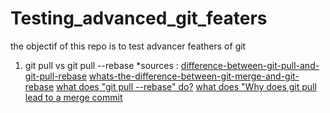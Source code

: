 # Testing_advanced_git_featers
the objectif of this repo is to test advancer feathers of git

1. git pull vs git pull --rebase
*sources :
[difference-between-git-pull-and-git-pull-rebase](https://stackoverflow.com/questions/18930527/difference-between-git-pull-and-git-pull-rebase)
[whats-the-difference-between-git-merge-and-git-rebase](https://stackoverflow.com/questions/16666089/whats-the-difference-between-git-merge-and-git-rebase/16666418#16666418)
[what does "git pull --rebase" do?](https://gitolite.com/git-pull--rebase)
[what does "Why does git pull lead to a merge commit](https://www.quora.com/What-is-a-Merge-commit-and-why-does-git-pull-lead-to-a-merge-commit)




